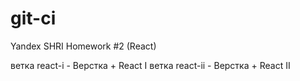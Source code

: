 # git-ci

Yandex SHRI Homework #2 (React)

ветка react-i - Верстка + React I
ветка react-ii - Верстка + React II
